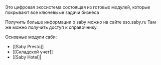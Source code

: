 Это цифровая экосистема состоящая из готовых модулей, которые покрывают все ключевыые задачи бизнеса

Получить больше информации о saby можно на сайте sso.saby.ru
Там же можно получить доступ к справочнику.

Основные модули саби:
- [[Saby Presto]]
- [[Складской учет]]
- [[Saby Hotel]]


